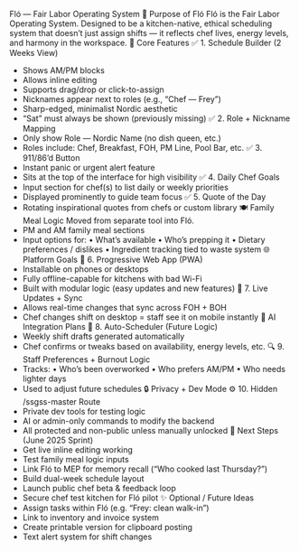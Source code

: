 Fló — Fair Labor Operating System
🌱 Purpose of Fló
Fló is the Fair Labor Operating System.
Designed to be a kitchen-native, ethical scheduling system that doesn’t just assign shifts — it reflects chef lives, energy levels, and harmony in the workspace.
🧠 Core Features
✅ 1. Schedule Builder (2 Weeks View)
- Shows AM/PM blocks
- Allows inline editing
- Supports drag/drop or click-to-assign
- Nicknames appear next to roles (e.g., “Chef — Frey”)
- Sharp-edged, minimalist Nordic aesthetic
- “Sat” must always be shown (previously missing)
✅ 2. Role + Nickname Mapping
- Only show Role — Nordic Name (no dish queen, etc.)
- Roles include: Chef, Breakfast, FOH, PM Line, Pool Bar, etc.
✅ 3. 911/86’d Button
- Instant panic or urgent alert feature
- Sits at the top of the interface for high visibility
✅ 4. Daily Chef Goals
- Input section for chef(s) to list daily or weekly priorities
- Displayed prominently to guide team focus
✅ 5. Quote of the Day
- Rotating inspirational quotes from chefs or custom library
🍽️ Family Meal Logic
Moved from separate tool into Fló.
- PM and AM family meal sections
- Input options for:
   • What’s available
   • Who’s prepping it
   • Dietary preferences / dislikes
   • Ingredient tracking tied to waste system
🌐 Platform Goals
🔧 6. Progressive Web App (PWA)
- Installable on phones or desktops
- Fully offline-capable for kitchens with bad Wi-Fi
- Built with modular logic (easy updates and new features)
🔄 7. Live Updates + Sync
- Allows real-time changes that sync across FOH + BOH
- Chef changes shift on desktop = staff see it on mobile instantly
🤖 AI Integration Plans
🧾 8. Auto-Scheduler (Future Logic)
- Weekly shift drafts generated automatically
- Chef confirms or tweaks based on availability, energy levels, etc.
🔍 9. Staff Preferences + Burnout Logic
- Tracks:
   • Who’s been overworked
   • Who prefers AM/PM
   • Who needs lighter days
- Used to adjust future schedules
🔒 Privacy + Dev Mode
⚙️ 10. Hidden /ssgss-master Route
- Private dev tools for testing logic
- AI or admin-only commands to modify the backend
- All protected and non-public unless manually unlocked
🔰 Next Steps (June 2025 Sprint)
- Get live inline editing working
- Test family meal logic inputs
- Link Fló to MEP for memory recall (“Who cooked last Thursday?”)
- Build dual-week schedule layout
- Launch public chef beta & feedback loop
- Secure chef test kitchen for Fló pilot
✨ Optional / Future Ideas
- Assign tasks within Fló (e.g. “Frey: clean walk-in”)
- Link to inventory and invoice system
- Create printable version for clipboard posting
- Text alert system for shift changes
